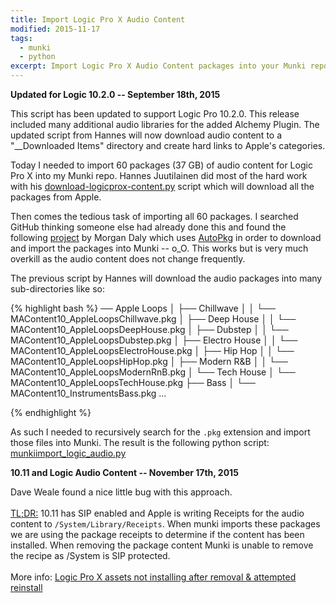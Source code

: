 ```yaml
---
title: Import Logic Pro X Audio Content 
modified: 2015-11-17
tags: 
  - munki
  - python
excerpt: Import Logic Pro X Audio Content packages into your Munki repo.
---
```



<div class="notice--info">
	<b>Updated for Logic 10.2.0 -- September 18th, 2015</b>
  <p>This script has been updated to support Logic Pro 10.2.0. This release included many additional audio libraries for the added Alchemy Plugin. The updated script from Hannes will now download audio content to a "__Downloaded Items" directory and create hard links to Apple's categories.</p>
</div>


Today I needed to import 60 packages (37 GB) of audio content for Logic Pro X into my Munki repo. Hannes Juutilainen did most of the hard work with his [download-logicprox-content.py](https://github.com/hjuutilainen/adminscripts/blob/master/download-logicprox-content.py) script which will download all the packages from Apple. 

Then comes the tedious task of importing all 60 packages. I searched GitHub thinking someone else had already done this and found the following [project](https://github.com/portalpie/Logic-Pro-X-Additional-Content-Recipes) by Morgan Daly which uses [AutoPkg](https://github.com/autopkg/autopkg) in order to download and import the packages into Munki -- o_O. This works but is very much overkill as the audio content does not change frequently.

The previous script by Hannes will download the audio packages into many sub-directories like so:

{% highlight bash %}
── Apple Loops
│   ├── Chillwave
│   │   └── MAContent10_AppleLoopsChillwave.pkg
│   ├── Deep House
│   │   └── MAContent10_AppleLoopsDeepHouse.pkg
│   ├── Dubstep
│   │   └── MAContent10_AppleLoopsDubstep.pkg
│   ├── Electro House
│   │   └── MAContent10_AppleLoopsElectroHouse.pkg
│   ├── Hip Hop
│   │   └── MAContent10_AppleLoopsHipHop.pkg
│   ├── Modern R&B
│   │   └── MAContent10_AppleLoopsModernRnB.pkg
│   └── Tech House
│       └── MAContent10_AppleLoopsTechHouse.pkg
├── Bass
│   └── MAContent10_InstrumentsBass.pkg
...

{% endhighlight %}

As such I needed to recursively search for the ``.pkg`` extension and import those files into Munki. The result is the following python script: [munkiimport_logic_audio.py](https://github.com/clburlison/scripts/tree/master/clburlison_scripts/LogicProX)

<div class="notice--danger">
	<b>10.11 and Logic Audio Content -- November 17th, 2015</b>
  <p>Dave Weale found a nice little bug with this approach. <br><br><u>TL;DR:</u> 10.11 has SIP enabled and Apple is writing Receipts for the audio content to <code>/System/Library/Receipts</code>. When munki imports these packages we are using the package receipts to determine if the content has been installed. When removing the package content Munki is unable to remove the recipe as /System is SIP protected. 
    <br><br>
    More info: <a href="https://groups.google.com/forum/#!topic/munki-discuss/TjeSl39zGVw">Logic Pro X assets not installing after removal & attempted reinstall</a>
  </p>
</div>



